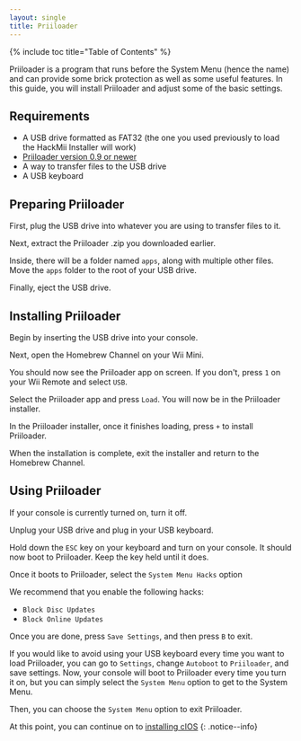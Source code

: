 ```yaml
---
layout: single
title: Priiloader
---
```


{% include toc title="Table of Contents" %}

Priiloader is a program that runs before the System Menu (hence the name) and can provide some brick protection as well as some useful features. In this guide, you will install Priiloader and adjust some of the basic settings.

## Requirements

- A USB drive formatted as FAT32 (the one you used previously to load the HackMii Installer will work)
- [Priiloader version 0.9 or newer](https://github.com/DacoTaco/priiloader/releases)
- A way to transfer files to the USB drive
- A USB keyboard

## Preparing Priiloader

First, plug the USB drive into whatever you are using to transfer files to it.

Next, extract the Priiloader .zip you downloaded earlier.

Inside, there will be a folder named ``apps``, along with multiple other files. Move the ``apps`` folder to the root of your USB drive.

Finally, eject the USB drive.

## Installing Priiloader

Begin by inserting the USB drive into your console.

Next, open the Homebrew Channel on your Wii Mini.

You should now see the Priiloader app on screen. If you don't, press ``1`` on your Wii Remote and select ``USB``.

Select the Priiloader app and press ``Load``. You will now be in the Priiloader installer.

In the Priiloader installer, once it finishes loading, press ``+`` to install Priiloader.

When the installation is complete, exit the installer and return to the Homebrew Channel.

## Using Priiloader

If your console is currently turned on, turn it off.

Unplug your USB drive and plug in your USB keyboard.

Hold down the ``ESC`` key on your keyboard and turn on your console. It should now boot to Priiloader. Keep the key held until it does.

Once it boots to Priiloader, select the ``System Menu Hacks`` option

We recommend that you enable the following hacks:

- ``Block Disc Updates``
- ``Block Online Updates``

Once you are done, press ``Save Settings``, and then press ``B`` to exit.

If you would like to avoid using your USB keyboard every time you want to load Priiloader, you can go to ``Settings``, change ``Autoboot`` to ``Priiloader``, and save settings. Now, your console will boot to Priiloader every time you turn it on, but you can simply select the ``System Menu`` option to get to the System Menu.

Then, you can choose the ``System Menu`` option to exit Priiloader.

At this point, you can continue on to [installing cIOS](/wiiminicios)
{: .notice--info}
